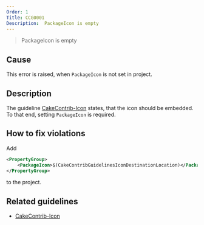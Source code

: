 ```yaml
---
Order: 1
Title: CCG0001
Description:  PackageIcon is empty
---
```

 
 > PackageIcon is empty

## Cause

This error is raised, when `PackageIcon` is not set in project.

## Description

The guideline [CakeContrib-Icon](../guidelines/CakeContribIcon) states, that the icon should be embedded.
To that end, setting `PackageIcon` is required.

## How to fix violations

Add 

```xml
<PropertyGroup>
    <PackageIcon>$(CakeContribGuidelinesIconDestinationLocation)</PackageIcon>
</PropertyGroup>
```

to the project.

## Related guidelines

* [CakeContrib-Icon](../guidelines/CakeContribIcon)
